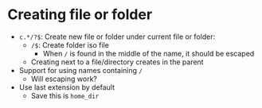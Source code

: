 # Creating file or folder

* `c.*/?$`: Create new file or folder under current file or folder:
  * `/$`: Create folder iso file
    * When `/` is found in the middle of the name, it should be escaped
  * Creating next to a file/directory creates in the parent
* Support for using names containing `/`
  * Will escaping work?
* Use last extension by default
  * Save this is `home_dir`
